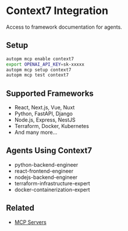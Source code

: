 # Context7 Integration

Access to framework documentation for agents.

## Setup

```bash
autopm mcp enable context7
export OPENAI_API_KEY=sk-xxxxx
autopm mcp setup context7
autopm mcp test context7
```

## Supported Frameworks

- React, Next.js, Vue, Nuxt
- Python, FastAPI, Django
- Node.js, Express, NestJS
- Terraform, Docker, Kubernetes
- And many more...

## Agents Using Context7

- python-backend-engineer
- react-frontend-engineer
- nodejs-backend-engineer
- terraform-infrastructure-expert
- docker-containerization-expert

## Related

- [MCP Servers](mcp-servers.md)
